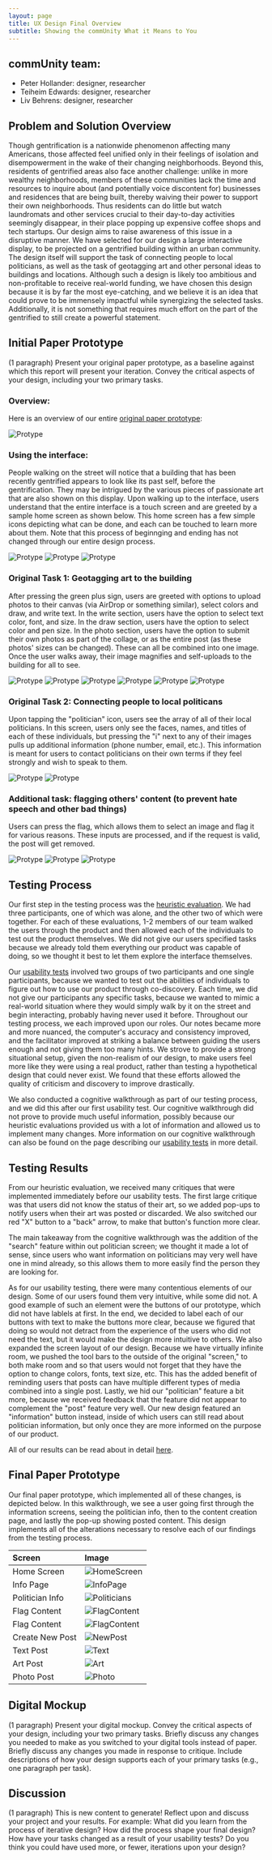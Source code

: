 ```yaml
---
layout: page
title: UX Design Final Overview
subtitle: Showing the commUnity What it Means to You
---
```


## commUnity team:
* Peter Hollander: designer, researcher
* Teiheim Edwards: designer, researcher
* Liv Behrens: designer, researcher

## Problem and Solution Overview

Though gentrification is a nationwide phenomenon affecting many Americans, those affected feel unified only in their feelings of isolation and disempowerment in the wake of their changing neighborhoods. Beyond this, residents of gentrified areas also face another challenge: unlike in more wealthy neighborhoods, members of these communities lack the time and resources to inquire about (and potentially voice discontent for) businesses and residences that are being built, thereby waiving their power to support their own neighborhoods. Thus residents can do little but watch laundromats and other services crucial to their day-to-day activities seemingly disappear, in their place popping up expensive coffee shops and tech startups. Our design aims to raise awareness of this issue in a disruptive manner. We have selected for our design a large interactive display, to be projected on a gentrified building within an urban community. The design itself will support the task of connecting people to local politicians, as well as the task of geotagging art and other personal ideas to buildings and locations. Although such a design is likely too ambitious and non-profitable to receive real-world funding, we have chosen this design because it is by far the most eye-catching, and we believe it is an idea that could prove to be immensely impactful while synergizing the selected tasks. Additionally, it is not something that requires much effort on the part of the gentrified to still create a powerful statement.

## Initial Paper Prototype
(1 paragraph) Present your original paper prototype, as a baseline against which this report will present your iteration. Convey the critical aspects of your design, including your two primary tasks.

### Overview:

Here is an overview of our entire [original paper prototype](https://pelite376.github.io/Paper_Prototype/):

![Protype](/img/overview.jpg)

### Using the interface: 
People walking on the street will notice that a building that has been recently gentrified appears to look like its past self, before the gentrification. They may be intrigued by the various pieces of passionate art that are also shown on this display. Upon walking up to the interface, users understand that the entire interface is a touch screen and are greeted by a sample home screen as shown below. This home screen has a few simple icons depicting what can be done, and each can be touched to learn more about them. Note that this process of beginnging and ending has not changed through our entire design process.

![Protype](/img/interface1.jpg) ![Protype](/img/interface2.jpg) ![Protype](/img/interface3.jpg)

### Original Task 1: Geotagging art to the building
After pressing the green plus sign, users are greeted with options to upload photos to their canvas (via AirDrop or something similar), select colors and draw, and write text. In the write section, users have the option to select text color, font, and size. In the draw section, users have the option to select color and pen size. In the photo section, users have the option to submit their own photos as part of the collage, or as the entire post (as these photos' sizes can be changed). These can all be combined into one image. Once the user walks away, their image magnifies and self-uploads to the building for all to see.

![Protype](/img/art1.jpg) ![Protype](/img/art2.jpg) ![Protype](/img/art3.jpg)
![Protype](/img/art4.jpg) ![Protype](/img/art5.jpg) ![Protype](/img/art6.jpg)

### Original Task 2: Connecting people to local politicans
Upon tapping the "politician" icon, users see the array of all of their local politicians. In this screen, users only see the faces, names, and titles of each of these individuals, but pressing the "i" next to any of their images pulls up additional information (phone number, email, etc.). This information is meant for users to contact politicians on their own terms if they feel strongly and wish to speak to them. 

![Protype](/img/politicians1.jpg) ![Protype](/img/politicians2.jpg)

### Additional task: flagging others' content (to prevent hate speech and other bad things)
Users can press the flag, which allows them to select an image and flag it for various reasons. These inputs are processed, and if the request is valid, the post will get removed. 

![Protype](/img/flag1.jpg) ![Protype](/img/flag2.jpg) ![Protype](/img/flag3.jpg)


## Testing Process
Our first step in the testing process was the [heuristic evaluation](https://pelite376.github.io/Heuristic_Evals/). We had three participants, one of which was alone, and the other two of which were together. For each of these evaluations, 1-2 members of our team walked the users through the product and then allowed each of the individuals to test out the product themselves. We did not give our users specified tasks because we already told them everything our product was capable of doing, so we thought it best to let them explore the interface themselves.

Our [usability tests](https://pelite376.github.io/Usability_Review/) involved two groups of two participants and one single participants, because we wanted to test out the abilities of individuals to figure out how to use our product through co-discovery. Each time, we did not give our participants any specific tasks, because we wanted to mimic a real-world situation where they would simply walk by it on the street and begin interacting, probably having never used it before. Throughout our testing process, we each improved upon our roles. Our notes became more and more nuanced, the computer's accuracy and consistency improved, and the facilitator improved at striking a balance between guiding the users enough and not giving them too many hints. We strove to provide a strong situational setup, given the non-realism of our design, to make users feel more like they were using a real product, rather than testing a hypothetical design that could never exist. We found that these efforts allowed the quality of criticism and discovery to improve drastically.

We also conducted a cognitive walkthrough as part of our testing process, and we did this after our first usability test. Our cognitive walkthrough did not prove to provide much useful information, possibly because our heuristic evaluations provided us with a lot of information and allowed us to implement many changes. More information on our cognitive walkthrough can also be found on the page describing our [usability tests](https://pelite376.github.io/Usability_Review/) in more detail.

## Testing Results
From our heuristic evaluation, we received many critiques that were implemented immediately before our usability tests. The first large critique was that users did not know the status of their art, so we added pop-ups to notify users when their art was posted or discarded. We also switched our red "X" button to a "back" arrow, to make that button's function more clear. 

The main takeaway from the cognitive walkthrough was the addition of the "search" feature within out politician screen; we thought it made a lot of sense, since users who want information on politicians may very well have one in mind already, so this allows them to more easily find the person they are looking for. 

As for our usability testing, there were many contentious elements of our design. Some of our users found them very intuitive, while some did not. A good example of such an element were the buttons of our prototype, which did not have lablels at first. In the end, we decided to label each of our buttons with text to make the buttons more clear, because we figured that doing so would not detract from the experience of the users who did not need the text, but it would make the design more intuitive to others. We also expanded the screen layout of our design. Because we have virtually infinite room, we pushed the tool bars to the outside of the original "screen," to both make room and so that users would not forget that they have the option to change colors, fonts, text size, etc. This has the added benefit of reminding users that posts can have multiple different types of media combined into a single post. Lastly, we hid our "politician" feature a bit more, because we received feedback that the feature did not appear to complement the "post" feature very well. Our new design featured an "information" button instead, inside of which users can still read about politician information, but only once they are more informed on the purpose of our product.

All of our results can be read about in detail [here](https://pelite376.github.io/Usability_Review/).

## Final Paper Prototype
Our final paper prototype, which implemented all of these changes, is depicted below. In this walkthrough, we see a user going first through the information screens, seeing the politician info, then to the content creation page, and lastly the pop-up showing posted content. This design implements all of the alterations necessary to resolve each of our findings from the testing process.

|Screen | Image |
|:---|:---|
| Home Screen | ![HomeScreen](/img/homePage.jpg) |
| Info Page | ![InfoPage](/img/infoPage.jpg) |
| Politician Info | ![Politicians](/img/polisearch.jpg) |
| Flag Content | ![FlagContent](/img/flag1.jpg) |
| Flag Content | ![FlagContent](/img/flag2.jpg) |
| Create New Post | ![NewPost](/img/addContent.jpg) |
| Text Post | ![Text](/img/artPost.jpg) |
| Art Post | ![Art](/img/textPost.jpg) |
| Photo Post | ![Photo](/img/photoPost.jpg) |

## Digital Mockup
(1 paragraph) Present your digital mockup. Convey the critical aspects of your design, including your two primary tasks. Briefly discuss any changes you needed to make as you switched to your digital tools instead of paper. Briefly discuss any changes you made in response to critique. Include descriptions of how your design supports each of your primary tasks (e.g., one paragraph per task).







## Discussion
(1 paragraph)
This is new content to generate! Reflect upon and discuss your project and your results. For example:
What did you learn from the process of iterative design?
How did the process shape your final design?
How have your tasks changed as a result of your usability tests?
Do you think you could have used more, or fewer, iterations upon your design?
